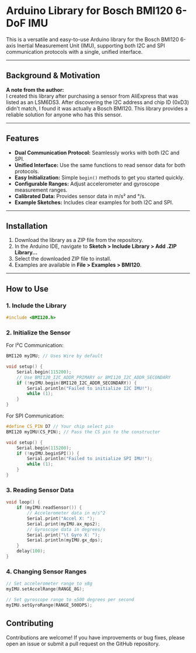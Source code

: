 # Arduino Library for Bosch BMI120 6-DoF IMU

This is a versatile and easy-to-use Arduino library for the Bosch BMI120 6-axis Inertial Measurement Unit (IMU), supporting both I2C and SPI communication protocols with a single, unified interface.

---

## Background & Motivation
**A note from the author:**  
I created this library after purchasing a sensor from AliExpress that was listed as an LSM6DS3. After discovering the I2C address and chip ID (0xD3) didn't match, I found it was actually a Bosch BMI120. This library provides a reliable solution for anyone who has this sensor.

---

## Features
- **Dual Communication Protocol:** Seamlessly works with both I2C and SPI.  
- **Unified Interface:** Use the same functions to read sensor data for both protocols.  
- **Easy Initialization:** Simple `begin()` methods to get you started quickly.  
- **Configurable Ranges:** Adjust accelerometer and gyroscope measurement ranges.  
- **Calibrated Data:** Provides sensor data in m/s² and °/s.  
- **Example Sketches:** Includes clear examples for both I2C and SPI.  

---

## Installation
1. Download the library as a ZIP file from the repository.  
2. In the Arduino IDE, navigate to **Sketch > Include Library > Add .ZIP Library...**  
3. Select the downloaded ZIP file to install.  
4. Examples are available in **File > Examples > BMI120**.  

---

## How to Use

### 1. Include the Library
```cpp
#include <BMI120.h> 
```
### 2. Initialize the Sensor
  For I²C Communication:

```cpp
BMI120 myIMU; // Uses Wire by default

void setup() {
    Serial.begin(115200);
    // Use BMI120_I2C_ADDR_PRIMARY or BMI120_I2C_ADDR_SECONDARY
    if (!myIMU.begin(BMI120_I2C_ADDR_SECONDARY)) {
        Serial.println("Failed to initialize I2C IMU!");
        while (1);
    }
}

```
  For SPI Communication:
```cpp
#define CS_PIN D7 // Your chip select pin
BMI120 myIMU(CS_PIN); // Pass the CS pin to the constructor

void setup() {
    Serial.begin(115200);
    if (!myIMU.beginSPI()) {
        Serial.println("Failed to initialize SPI IMU!");
        while (1);
    }
}

```
### 3. Reading Sensor Data
```cpp
void loop() {
    if (myIMU.readSensor()) {
        // Accelerometer data in m/s^2
        Serial.print("Accel X: ");
        Serial.print(myIMU.ax_mps2);
        // Gyroscope data in degrees/s
        Serial.print("\t Gyro X: ");
        Serial.println(myIMU.gx_dps);
    }
    delay(100);
}

```
### 4. Changing Sensor Ranges
```cpp
// Set accelerometer range to ±8g
myIMU.setAccelRange(RANGE_8G);

// Set gyroscope range to ±500 degrees per second
myIMU.setGyroRange(RANGE_500DPS);

```
## Contributing

Contributions are welcome! If you have improvements or bug fixes, please open an issue or submit a pull request on the GitHub repository.
